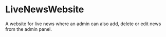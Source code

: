 # LiveNewsWebsite
A website for live news where an admin can also add, delete or edit news from the admin panel.
